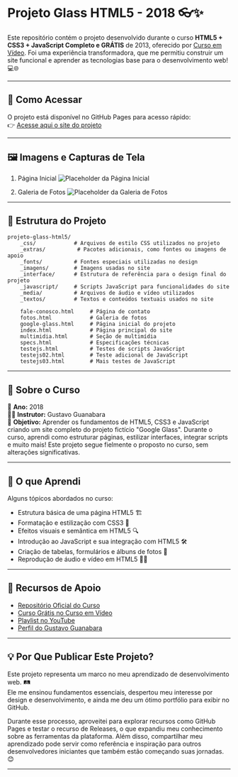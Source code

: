 # Projeto Glass HTML5 - 2018 👓✨

Este repositório contém o projeto desenvolvido durante o curso **HTML5 + CSS3 + JavaScript Completo e GRÁTIS** de 2013, oferecido por [Curso em Vídeo](https://www.cursoemvideo.com/). Foi uma experiência transformadora, que me permitiu construir um site funcional e aprender as tecnologias base para o desenvolvimento web! 💻🌐

---

## 🎯 Como Acessar

O projeto está disponível no GitHub Pages para acesso rápido:  
👉 [Acesse aqui o site do projeto](https://singelodux.github.io/projeto-glass-html5-2018/)

---

## 🖼️ Imagens e Capturas de Tela

1. Página Inicial 
   ![Placeholder da Página Inicial](./interface/home.jpg) 

2. Galeria de Fotos 
   ![Placeholder da Galeria de Fotos](./interface/galeria.jpg)  

---

## 📂 Estrutura do Projeto

```plaintext
projeto-glass-html5/
    _css/            # Arquivos de estilo CSS utilizados no projeto
    _extras/          # Pacotes adicionais, como fontes ou imagens de apoio
    _fonts/          # Fontes especiais utilizadas no design
    _imagens/        # Imagens usadas no site
    _interface/      # Estrutura de referência para o design final do projeto
    _javascript/     # Scripts JavaScript para funcionalidades do site
    _media/          # Arquivos de áudio e vídeo utilizados
    _textos/         # Textos e conteúdos textuais usados no site

    fale-conosco.html     # Página de contato
    fotos.html            # Galeria de fotos
    google-glass.html     # Página inicial do projeto
    index.html            # Página principal do site
    multimidia.html       # Seção de multimídia
    specs.html            # Especificações técnicas
    testejs.html          # Testes de scripts JavaScript
    testejs02.html        # Teste adicional de JavaScript
    testejs03.html        # Mais testes de JavaScript
```

---

## 📝 Sobre o Curso

📆 **Ano:** 2018  
👨‍🏫 **Instrutor:** Gustavo Guanabara  
🎯 **Objetivo:** Aprender os fundamentos de HTML5, CSS3 e JavaScript criando um site completo do projeto fictício "Google Glass". Durante o curso, aprendi como estruturar páginas, estilizar interfaces, integrar scripts e muito mais! Este projeto segue fielmente o proposto no curso, sem alterações significativas.

---

## 🚀 O que Aprendi

Alguns tópicos abordados no curso:  
- Estrutura básica de uma página HTML5 🏗️  
- Formatação e estilização com CSS3 🎨  
- Efeitos visuais e semântica em HTML5 🔍  
- Introdução ao JavaScript e sua integração com HTML5 🛠️  
- Criação de tabelas, formulários e álbuns de fotos 📸  
- Reprodução de áudio e vídeo em HTML5 🎥🎵  

---

## 📜 Recursos de Apoio

- [Repositório Oficial do Curso](https://github.com/cursoemvideo/cursoemvideo-html5)  
- [Curso Grátis no Curso em Vídeo](https://www.cursoemvideo.com/curso/html5/)  
- [Playlist no YouTube](https://www.youtube.com/watch?v=epDCjksKMok&list=PLHz_AreHm4dlAnJ_jJtV29RFxnPHDuk9o)  
- [Perfil do Gustavo Guanabara](https://github.com/gustavoguanabara)  

---

## 💡 Por Que Publicar Este Projeto?

Este projeto representa um marco no meu aprendizado de desenvolvimento web. 🛤️  
Ele me ensinou fundamentos essenciais, despertou meu interesse por design e desenvolvimento, e ainda me deu um ótimo portfólio para exibir no GitHub. 

Durante esse processo, aproveitei para explorar recursos como GitHub Pages e testar o recurso de Releases, o que expandiu meu conhecimento sobre as ferramentas da plataforma. Além disso, compartilhar meu aprendizado pode servir como referência e inspiração para outros desenvolvedores iniciantes que também estão começando suas jornadas. 😊

---

